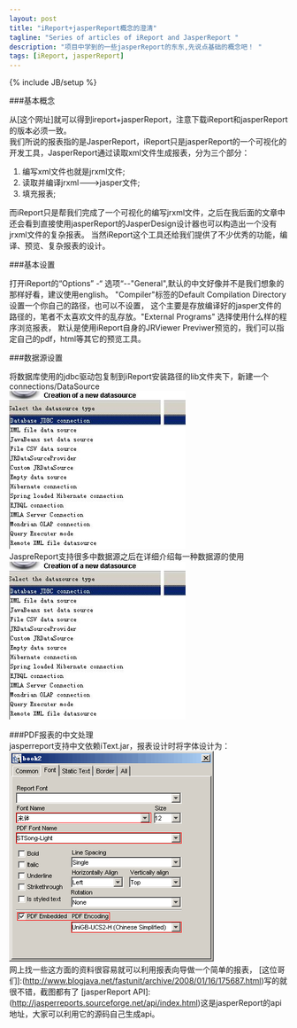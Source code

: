 ```yaml
---
layout: post
title: "iReport+jasperReport概念的澄清"
tagline: "Series of articles of iReport and JasperReport "
description: "项目中学到的一些jasperReport的东东,先说点基础的概念吧！ "
tags: [iReport, jasperReport]
---
```

{% include JB/setup %}

###基本概念

从[这个网址]就可以得到ireport+jasperReport，注意下载iReport和jasperReport的版本必须一致。  
我们所说的报表指的是JasperReport，iReport只是jasperReport的一个可视化的开发工具，JasperReport通过读取xml文件生成报表，分为三个部分：  
1. 编写xml文件也就是jrxml文件;  
2. 读取并编译jrxml--->jasper文件;  
3. 填充报表;  

而iReport只是帮我们完成了一个可视化的编写jrxml文件，之后在我后面的文章中还会看到直接使用jasperReport的JasperDesign设计器也可以构造出一个没有jrxml文件的复杂报表。
当然iReport这个工具还给我们提供了不少优秀的功能，编译、预览、复杂报表的设计。  

###基本设置  

打开iReport的“Options” -“ 选项“--"General",默认的中文好像并不是我们想象的那样好看，建议使用english。
"Compiler"标签的Default Compilation Directory 设置一个你自己的路径，也可以不设置，
这个主要是存放编译好的jasper文件的路径的，笔者不太喜欢文件的乱存放。"External Programs" 选择使用什么样的程序浏览报表，
默认是使用iReport自身的JRViewer Previwer预览的，我们可以指定自己的pdf，html等其它的预览工具。

###数据源设置

将数据库使用的jdbc驱动包复制到iReport安装路径的lib文件夹下，新建一个connections/DataSource  
![数据源设置](/static/img/20130422001.jpg)  
JaspreReport支持很多中数据源之后在详细介绍每一种数据源的使用  
![数据源设置](/static/img/20130422002.jpg)  

###PDF报表的中文处理  
jasperreport支持中文依赖iText.jar，报表设计时将字体设计为：  
![数据源设置](/static/img/20130422003.png)  
网上找一些这方面的资料很容易就可以利用报表向导做一个简单的报表，
[这位哥们]:(http://www.blogjava.net/fastunit/archive/2008/01/16/175687.html)写的就很不错，截图都有了
[jasperReport API]:(http://jasperreports.sourceforge.net/api/index.html)这是jasperReport的api地址，大家可以利用它的源码自己生成api。 




[jasperReport]:http://jasperforge.org/